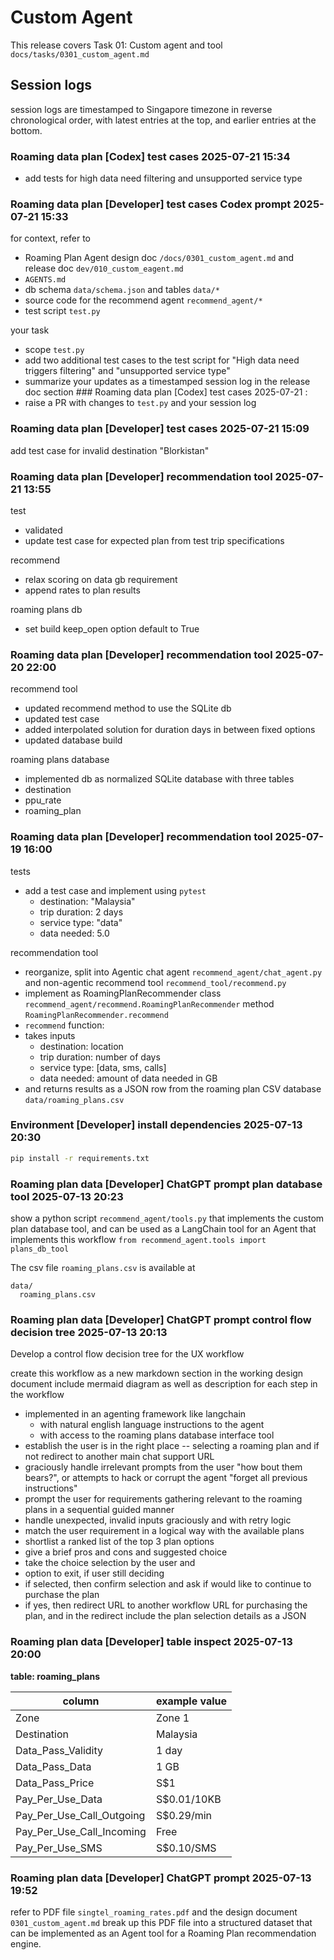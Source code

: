 # Custom Agent
This release covers Task 01: Custom agent and tool `docs/tasks/0301_custom_agent.md`

## Session logs


session logs are timestamped to Singapore timezone in reverse chronological order, with latest entries at the top, and earlier entries at the bottom.

### Roaming data plan [Codex] test cases 2025-07-21 15:34
- add tests for high data need filtering and unsupported service type


### Roaming data plan [Developer] test cases Codex prompt 2025-07-21 15:33
for context, refer to 
 - Roaming Plan Agent design doc `/docs/0301_custom_agent.md` and release doc `dev/010_custom_eagent.md`
 - `AGENTS.md`
 - db schema `data/schema.json` and tables `data/*`
 - source code for the recommend agent `recommend_agent/*`
 - test script `test.py`

your task
 - scope `test.py`
 - add two additional test cases to the test script for "High data need triggers filtering" and "unsupported service type"
 - summarize your updates as a timestamped session log in the release doc section ### Roaming data plan [Codex] test cases 2025-07-21 <HH>:<MM> 
 - raise a PR with changes to `test.py` and your session log

### Roaming data plan [Developer] test cases 2025-07-21 15:09
add test case for invalid destination "Blorkistan"

### Roaming data plan [Developer] recommendation tool 2025-07-21 13:55

test
 - validated
 - update test case for expected plan from test trip specifications

recommend
 - relax scoring on data gb requirement
 - append rates to plan results

roaming plans db
 - set build keep_open option default to True


### Roaming data plan [Developer] recommendation tool 2025-07-20 22:00

recommend tool
 - updated recommend method to use the SQLite db
 - updated test case
 - added interpolated solution for duration days in between fixed options
 - updated database build

roaming plans database
 - implemented db as normalized SQLite database with three tables
  - destination
  - ppu_rate
  - roaming_plan

### Roaming data plan [Developer] recommendation tool 2025-07-19 16:00
tests
- add a test case and implement using `pytest`
    - destination: "Malaysia" 
    - trip duration: 2 days
    - service type: "data"
    - data needed: 5.0

recommendation tool
 - reorganize, split into Agentic chat agent `recommend_agent/chat_agent.py` and non-agentic recommend tool `recommend_tool/recommend.py`
 - implement as RoamingPlanRecommender class `recommend_agent/recommend.RoamingPlanRecommender` method `RoamingPlanRecommender.recommend`
 - `recommend` function:
  - takes inputs
    - destination: location 
    - trip duration: number of days
    - service type: [data, sms, calls]
    - data needed: amount of data needed in GB
  - and returns results as a JSON row from the roaming plan CSV database `data/roaming_plans.csv`

### Environment [Developer] install dependencies 2025-07-13 20:30

```bash
pip install -r requirements.txt
```

### Roaming plan data [Developer] ChatGPT prompt plan database tool 2025-07-13 20:23

show a python script `recommend_agent/tools.py` that implements the custom plan database tool, and can be used as a LangChain tool for an Agent that implements this workflow `from recommend_agent.tools import plans_db_tool`

The csv file `roaming_plans.csv` is available at 

```
data/
  roaming_plans.csv
```

### Roaming plan data [Developer] ChatGPT prompt control flow decision tree 2025-07-13 20:13

Develop a control flow decision tree for the UX workflow

create this workflow as a new markdown section in the working design document
include mermaid diagram as well as description for each step in the workflow

 - implemented in an agenting framework like langchain
    - with natural english language instructions to the agent
    - with access to the roaming plans database interface tool
 - establish the user is in the right place -- selecting a roaming plan and if not redirect to another main chat support URL
 - graciously handle irrelevant prompts from the user "how bout them bears?", or attempts to hack or corrupt the agent "forget all previous instructions"
 - prompt the user for requirements gathering relevant to the roaming plans in a sequential guided manner
 - handle unexpected, invalid inputs graciously and with retry logic
 - match the user requirement in a logical way with the available plans
 - shortlist a ranked list of the top 3 plan options
 - give a brief pros and cons and suggested choice
 - take the choice selection by the user and
 - option to exit, if user still deciding
 - if selected, then confirm selection and ask if would like to continue to purchase the plan
 - if yes, then redirect URL to another workflow URL for purchasing the plan, and in the redirect include the plan selection details as a JSON

### Roaming plan data [Developer] table inspect 2025-07-13 20:00

__table: roaming_plans__

| column | example value |
| - | - |
| Zone | Zone 1 |
| Destination | Malaysia |
| Data_Pass_Validity | 1 day |
| Data_Pass_Data | 1 GB |
| Data_Pass_Price | S$1 |
| Pay_Per_Use_Data | S$0.01/10KB |
| Pay_Per_Use_Call_Outgoing | S$0.29/min |
| Pay_Per_Use_Call_Incoming | Free |
| Pay_Per_Use_SMS | S$0.10/SMS |

### Roaming plan data [Developer] ChatGPT prompt 2025-07-13 19:52

refer to PDF file `singtel_roaming_rates.pdf` and the design document `0301_custom_agent.md`
break up this PDF file into a structured dataset that can be implemented as an Agent tool for a Roaming Plan recommendation engine.

